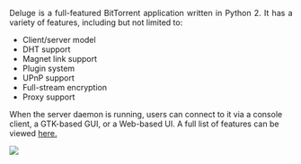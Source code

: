 <p id="bkmrk-deluge-is-a-full-fea" style="text-align: justify;">Deluge is a full-featured BitTorrent application written in Python 2. It has a variety of features, including but not limited to:</p>
<ul id="bkmrk-a-client%2Fserver-mode">
<li style="text-align: justify;">Client/server model</li>
<li style="text-align: justify;">DHT support</li>
<li style="text-align: justify;">Magnet link support</li>
<li style="text-align: justify;">Plugin system</li>
<li style="text-align: justify;">UPnP support</li>
<li style="text-align: justify;">Full-stream encryption</li>
<li style="text-align: justify;">Proxy support</li>
</ul>
<p id="bkmrk-when-the-server-daem">When the server daemon is running, users can connect to it via a console client, a GTK-based GUI, or a Web-based UI. A full list of features can be viewed <a href="https://dev.deluge-torrent.org/wiki/About">here.</a></p>
<p id="bkmrk-"><img id="bkmrk--0" class="align-center" src="https://docs.usbx.me/uploads/images/gallery/2019-09/scaled-1680-/image-1568366621954.png" /></p>
<p id="bkmrk-%C2%A0">&nbsp;</p>